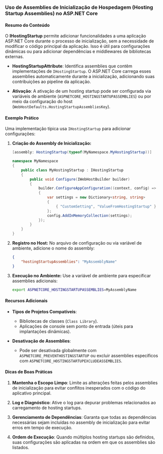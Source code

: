 ### Uso de Assemblies de Inicialização de Hospedagem (Hosting Startup Assemblies) no ASP.NET Core

#### Resumo do Conteúdo

O **IHostingStartup** permite adicionar funcionalidades a uma aplicação ASP.NET Core durante o processo de inicialização, sem a necessidade de modificar o código principal da aplicação. Isso é útil para configurações dinâmicas ou para adicionar dependências e middlewares de bibliotecas externas.

- **HostingStartupAttribute**: Identifica assemblies que contêm implementações de `IHostingStartup`. O ASP.NET Core carrega esses assemblies automaticamente durante a inicialização, adicionando suas contribuições ao pipeline da aplicação.
  
- **Ativação**: A ativação de um hosting startup pode ser configurada via variáveis de ambiente (`ASPNETCORE_HOSTINGSTARTUPASSEMBLIES`) ou por meio da configuração do host (`WebHostDefaults.HostingStartupAssembliesKey`).

#### Exemplo Prático

Uma implementação típica usa `IHostingStartup` para adicionar configurações:

1. **Criação do Assembly de Inicialização:**
   ```csharp
   [assembly: HostingStartup(typeof(MyNamespace.MyHostingStartup))]

   namespace MyNamespace
   {
       public class MyHostingStartup : IHostingStartup
       {
           public void Configure(IWebHostBuilder builder)
           {
               builder.ConfigureAppConfiguration((context, config) =>
               {
                   var settings = new Dictionary<string, string>
                   {
                       { "CustomSetting", "ValueFromHostingStartup" }
                   };
                   config.AddInMemoryCollection(settings);
               });
           }
       }
   }
   ```

2. **Registro no Host:**
   No arquivo de configuração ou via variável de ambiente, adicione o nome do assembly:
   ```json
   {
       "hostingStartupAssemblies": "MyAssemblyName"
   }
   ```

3. **Execução no Ambiente:**
   Use a variável de ambiente para especificar assemblies adicionais:
   ```bash
   export ASPNETCORE_HOSTINGSTARTUPASSEMBLIES=MyAssemblyName
   ```

#### Recursos Adicionais

- **Tipos de Projetos Compatíveis**:
  - Bibliotecas de classes (`Class Library`).
  - Aplicações de console sem ponto de entrada (úteis para implantações dinâmicas).

- **Desativação de Assemblies**:
  - Pode ser desativada globalmente com `ASPNETCORE_PREVENTHOSTINGSTARTUP` ou excluir assemblies específicos com `ASPNETCORE_HOSTINGSTARTUPEXCLUDEASSEMBLIES`.

#### Dicas de Boas Práticas

1. **Mantenha o Escopo Limpo**:
   Limite as alterações feitas pelos assemblies de inicialização para evitar conflitos inesperados com o código do aplicativo principal.

2. **Log e Diagnóstico**:
   Ative o log para depurar problemas relacionados ao carregamento de hosting startups.

3. **Gerenciamento de Dependências**:
   Garanta que todas as dependências necessárias sejam incluídas no assembly de inicialização para evitar erros em tempo de execução.

4. **Ordem de Execução**:
   Quando múltiplos hosting startups são definidos, suas configurações são aplicadas na ordem em que os assemblies são listados.